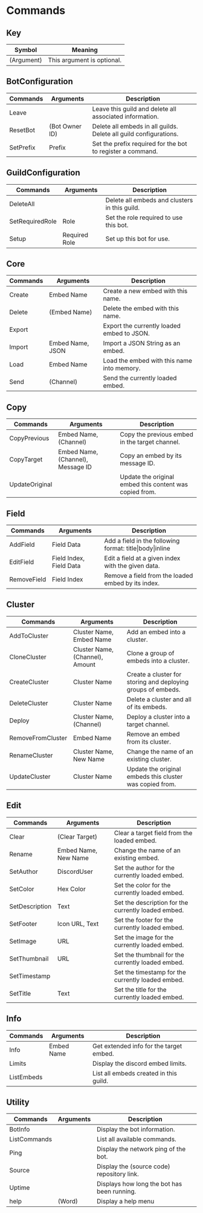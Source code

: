 # Commands

## Key
| Symbol     | Meaning                    |
| ---------- | -------------------------- |
| (Argument) | This argument is optional. |

## BotConfiguration
| Commands  | Arguments      | Description                                                       |
| --------- | -------------- | ----------------------------------------------------------------- |
| Leave     | <none>         | Leave this guild and delete all associated information.           |
| ResetBot  | (Bot Owner ID) | Delete all embeds in all guilds. Delete all guild configurations. |
| SetPrefix | Prefix         | Set the prefix required for the bot to register a command.        |

## GuildConfiguration
| Commands        | Arguments     | Description                                   |
| --------------- | ------------- | --------------------------------------------- |
| DeleteAll       | <none>        | Delete all embeds and clusters in this guild. |
| SetRequiredRole | Role          | Set the role required to use this bot.        |
| Setup           | Required Role | Set up this bot for use.                      |

## Core
| Commands | Arguments        | Description                                |
| -------- | ---------------- | ------------------------------------------ |
| Create   | Embed Name       | Create a new embed with this name.         |
| Delete   | (Embed Name)     | Delete the embed with this name.           |
| Export   | <none>           | Export the currently loaded embed to JSON. |
| Import   | Embed Name, JSON | Import a JSON String as an embed.          |
| Load     | Embed Name       | Load the embed with this name into memory. |
| Send     | (Channel)        | Send the currently loaded embed.           |

## Copy
| Commands       | Arguments                         | Description                                             |
| -------------- | --------------------------------- | ------------------------------------------------------- |
| CopyPrevious   | Embed Name, (Channel)             | Copy the previous embed in the target channel.          |
| CopyTarget     | Embed Name, (Channel), Message ID | Copy an embed by its message ID.                        |
| UpdateOriginal | <none>                            | Update the original embed this content was copied from. |

## Field
| Commands    | Arguments               | Description                                              |
| ----------- | ----------------------- | -------------------------------------------------------- |
| AddField    | Field Data              | Add a field in the following format: title\|body\|inline |
| EditField   | Field Index, Field Data | Edit a field at a given index with the given data.       |
| RemoveField | Field Index             | Remove a field from the loaded embed by its index.       |

## Cluster
| Commands          | Arguments                       | Description                                                  |
| ----------------- | ------------------------------- | ------------------------------------------------------------ |
| AddToCluster      | Cluster Name, Embed Name        | Add an embed into a cluster.                                 |
| CloneCluster      | Cluster Name, (Channel), Amount | Clone a group of embeds into a cluster.                      |
| CreateCluster     | Cluster Name                    | Create a cluster for storing and deploying groups of embeds. |
| DeleteCluster     | Cluster Name                    | Delete a cluster and all of its embeds.                      |
| Deploy            | Cluster Name, (Channel)         | Deploy a cluster into a target channel.                      |
| RemoveFromCluster | Embed Name                      | Remove an embed from its cluster.                            |
| RenameCluster     | Cluster Name, New Name          | Change the name of an existing cluster.                      |
| UpdateCluster     | Cluster Name                    | Update the original embeds this cluster was copied from.     |

## Edit
| Commands       | Arguments            | Description                                         |
| -------------- | -------------------- | --------------------------------------------------- |
| Clear          | (Clear Target)       | Clear a target field from the loaded embed.         |
| Rename         | Embed Name, New Name | Change the name of an existing embed.               |
| SetAuthor      | DiscordUser          | Set the author for the currently loaded embed.      |
| SetColor       | Hex Color            | Set the color for the currently loaded embed.       |
| SetDescription | Text                 | Set the description for the currently loaded embed. |
| SetFooter      | Icon URL, Text       | Set the footer for the currently loaded embed.      |
| SetImage       | URL                  | Set the image for the currently loaded embed.       |
| SetThumbnail   | URL                  | Set the thumbnail for the currently loaded embed.   |
| SetTimestamp   | <none>               | Set the timestamp for the currently loaded embed.   |
| SetTitle       | Text                 | Set the title for the currently loaded embed.       |

## Info
| Commands   | Arguments  | Description                             |
| ---------- | ---------- | --------------------------------------- |
| Info       | Embed Name | Get extended info for the target embed. |
| Limits     | <none>     | Display the discord embed limits.       |
| ListEmbeds | <none>     | List all embeds created in this guild.  |

## Utility
| Commands     | Arguments | Description                                 |
| ------------ | --------- | ------------------------------------------- |
| BotInfo      | <none>    | Display the bot information.                |
| ListCommands | <none>    | List all available commands.                |
| Ping         | <none>    | Display the network ping of the bot.        |
| Source       | <none>    | Display the (source code) repository link.  |
| Uptime       | <none>    | Displays how long the bot has been running. |
| help         | (Word)    | Display a help menu                         |

